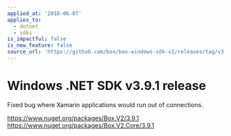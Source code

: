 ```yaml
---
applied_at: '2018-06-07'
applies_to:
  - dotnet
  - sdks
is_impactful: false
is_new_feature: false
source_url: 'https://github.com/box/box-windows-sdk-v2/releases/tag/v3.9.1'
---
```


# Windows .NET SDK v3.9.1 release

Fixed bug where Xamarin applications would run out of connections.

https://www.nuget.org/packages/Box.V2/3.9.1
https://www.nuget.org/packages/Box.V2.Core/3.9.1
